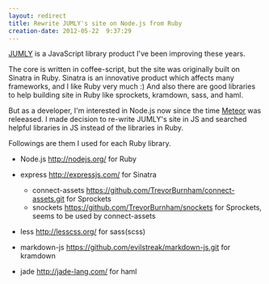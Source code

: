 ```yaml
---
layout: redirect
title: Rewrite JUMLY's site on Node.js from Ruby
creation-date: 2012-05-22  9:37:29
---
```

[JUMLY][jumly] is a JavaScript library product I've been improving these years.

The core is written in coffee-script, but the site was originally built on Sinatra in Ruby.
Sinatra is an innovative product which affects many frameworks, and I like Ruby very much :)
And also there are good libraries to help building site in Ruby like sprockets, kramdown, sass, and haml.

But as a developer, I'm interested in Node.js now since the time [Meteor][meteor] was releeased.
I made decision to re-write JUMLY's site in JS and searched helpful libraries in JS instead of the libraries in Ruby.

Followings are them I used for each Ruby library.

- Node.js <http://nodejs.org/> for Ruby
- express <http://expressjs.com/> for Sinatra
  - connect-assets <https://github.com/TrevorBurnham/connect-assets.git> for Sprockets
  - snockets <https://github.com/TrevorBurnham/snockets> for Sprockets, seems to be used by connect-assets
- less <http://lesscss.org/> for sass(scss)
- markdown-js <https://github.com/evilstreak/markdown-js.git> for kramdown
- jade <http://jade-lang.com/> for haml

  [jumly]: https://github.com/tmtk75/jumly
  [meteor]: http://meteor.com
